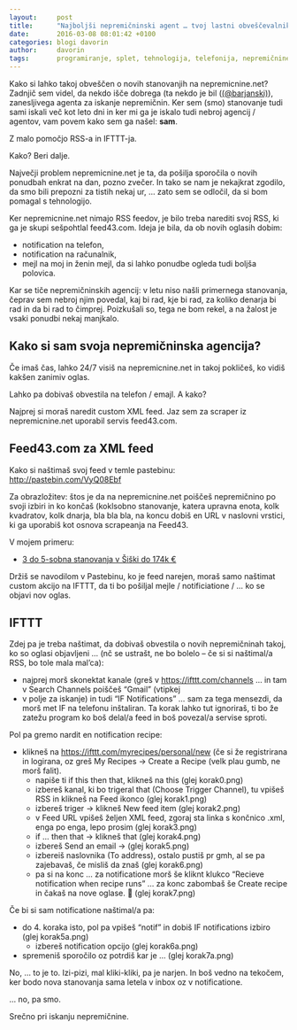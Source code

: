 ```yaml
---
layout: 	post
title:  	"Najboljši nepremičninski agent … tvoj lastni obveščevalnik o novih oglasih na nepremicnine.net"
date:   	2016-03-08 08:01:42 +0100
categories:	blogi davorin
author:		davorin
tags:		programiranje, splet, tehnologija, telefonija, nepremičnine, nepremicnine.net
---
```


Kako si lahko takoj obveščen o novih stanovanjih na nepremicnine.net? Zadnjič sem videl, da nekdo išče dobrega (ta nekdo je bil ([(@barjanski)](https://twitter.com/barjanski/)), zanesljivega agenta za iskanje nepremičnin. Ker sem (smo) stanovanje tudi sami iskali več kot leto dni in ker mi ga je iskalo tudi nebroj agencij / agentov, vam povem kako sem ga našel: **sam**.

Z malo pomočjo RSS-a in IFTTT-ja.

Kako? Beri dalje.

Največji problem nepremicnine.net je ta, da pošilja sporočila o novih ponudbah enkrat na dan, pozno zvečer. In tako se nam je nekajkrat zgodilo, da smo bili prepozni za tistih nekaj ur, … zato sem se odločil, da si bom pomagal s tehnologijo.

Ker nepremicnine.net nimajo RSS feedov, je bilo treba narediti svoj RSS, ki ga je skupi sešpohtlal feed43.com. Ideja je bila, da ob novih oglasih dobim:

* notification na telefon,
* notification na računalnik,
* mejl na moj in ženin mejl, da si lahko ponudbe ogleda tudi boljša polovica.

Kar se tiče nepremičninskih agencij: v letu niso našli primernega stanovanja, čeprav sem nebroj njim povedal, kaj bi rad, kje bi rad, za koliko denarja bi rad in da bi rad to čimprej. Poizkušali so, tega ne bom rekel, a na žalost je vsaki ponudbi nekaj manjkalo.

## Kako si sam svoja nepremičninska agencija?

Če imaš čas, lahko 24/7 visiš na nepremicnine.net in takoj pokličeš, ko vidiš kakšen zanimiv oglas.

Lahko pa dobivaš obvestila na telefon / emajl. A kako?

Najprej si moraš naredit custom XML feed. Jaz sem za scraper iz nepremicnine.net uporabil servis feed43.com.

## Feed43.com za XML feed

Kako si naštimaš svoj feed v temle pastebinu: http://pastebin.com/VyQ08Ebf

Za obrazložitev: štos je da na nepremicnine.net poiščeš nepremičnino po svoji izbiri in ko končaš (koklsobno stanovanje, katera upravna enota, kolk kvadratov, kolk dnarja, bla bla bla, na koncu dobiš en URL v naslovni vrstici, ki ga uporabiš kot osnova scrapeanja na Feed43.

V mojem primeru:

* [3 do 5-sobna stanovanja v Šiški do 174k €](https://www.nepremicnine.net/oglasi-prodaja/ljubljana-mesto/ljubljana-siska/stanovanje/3-sobno,3.5-sobno,4-sobno,4.5-sobno,5-in-vecsobno,apartma,drugo-36/cena-do-174000-eur,velikost-od-68-m2,letnik-od-68/?s=16)

Držiš se navodilom v  Pastebinu, ko je feed narejen, moraš samo naštimat custom akcijo na IFTTT, da ti bo pošiljal mejle / notificiatione / … ko se objavi nov oglas.

## IFTTT

Zdej pa je treba naštimat, da dobivaš obvestila o novih nepremičninah takoj, ko so oglasi objavljeni … (nč se ustrašt, ne bo bolelo – če si si naštimal/a RSS, bo tole mala mal’ca):

* najprej morš skonektat kanale (greš v https://ifttt.com/channels … in tam v Search Channels poiščeš “Gmail” (vtipkej 
* v polje za iskanje) in tudi “IF Notifications” … sam za tega mensezdi, da morš met IF na telefonu inštaliran. Ta korak lahko tut ignoriraš, ti bo že zatežu program ko boš delal/a feed in boš povezal/a servise sproti.

Pol pa gremo nardit en notification recipe:

* klikneš na https://ifttt.com/myrecipes/personal/new (če si že registrirana in logirana, oz greš My Recipes -> Create a Recipe (velk plau gumb, ne morš falit).
	* napiše ti if this then that, klikneš na this (glej korak0.png)
	* izbereš kanal, ki bo trigeral that (Choose Trigger Channel), tu vpišeš RSS in klikneš na Feed ikonco (glej korak1.png)
	* izbereš triger -> klikneš New feed item (glej korak2.png)
	* v Feed URL vpišeš željen XML feed, zgoraj sta linka s končnico .xml, enga po enga, lepo prosim (glej korak3.png)
	* if … then that -> klikneš that (glej korak4.png)
	* izbereš Send an email -> (glej korak5.png)
	* izbereiš naslovnika (To address), ostalo pustiš pr gmh, al se pa zajebavaš, če misliš da znaš (glej korak6.png)
	* pa si na konc … za notificatione morš še kliknt klukco “Recieve notification when recipe runs” … za konc zabombaš še Create recipe in čakaš na nove oglase. 🙂 (glej korak7.png)

Če bi si sam notificatione naštimal/a pa:

* do 4. koraka isto, pol pa vpišeš “notif” in dobiš IF notifications izbiro (glej korak5a.png)
	* izbereš notification opcijo (glej korak6a.png)
* spremeniš sporočilo oz potrdiš kar je … (glej korak7a.png)

No, … to je to. Izi-pizi, mal kliki-kliki, pa je narjen. In boš vedno na tekočem, ker bodo nova stanovanja sama letela v inbox oz v notificatione.

… no, pa smo.

Srečno pri iskanju nepremičnine.